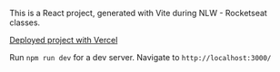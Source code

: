 This is a React project, generated with Vite during NLW - Rocketseat classes.

[Deployed project with Vercel](https://react-nlw-feedback-widget.vercel.app/)

Run `npm run dev` for a dev server. Navigate to `http://localhost:3000/`
